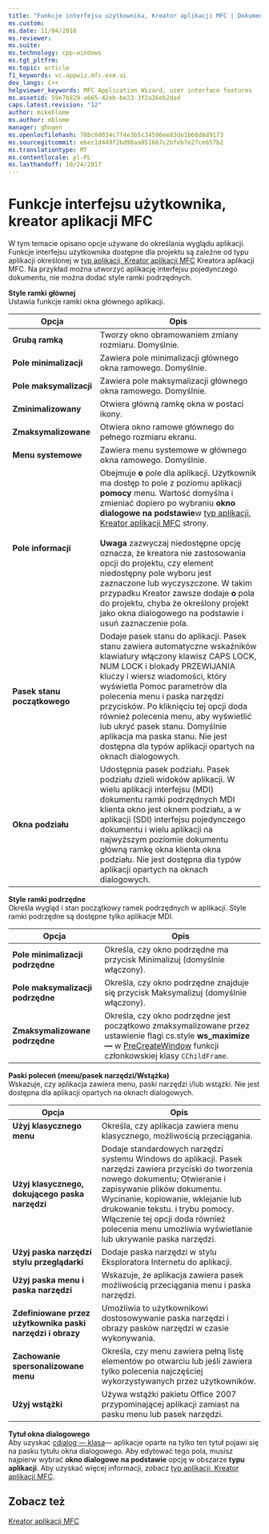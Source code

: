 ```yaml
---
title: "Funkcje interfejsu użytkownika, Kreator aplikacji MFC | Dokumentacja firmy Microsoft"
ms.custom: 
ms.date: 11/04/2016
ms.reviewer: 
ms.suite: 
ms.technology: cpp-windows
ms.tgt_pltfrm: 
ms.topic: article
f1_keywords: vc.appwiz.mfc.exe.ui
dev_langs: C++
helpviewer_keywords: MFC Application Wizard, user interface features
ms.assetid: 59e7b829-a665-42eb-be23-3f2a36eb2dad
caps.latest.revision: "12"
author: mikeblome
ms.author: mblome
manager: ghogen
ms.openlocfilehash: 78bc0d034c7f4e3b5c34596ee83de1b68d8d9173
ms.sourcegitcommit: ebec1d449f2bd98aa851667c2bfeb7e27ce657b2
ms.translationtype: MT
ms.contentlocale: pl-PL
ms.lasthandoff: 10/24/2017
---
```

# <a name="user-interface-features-mfc-application-wizard"></a>Funkcje interfejsu użytkownika, kreator aplikacji MFC
W tym temacie opisano opcje używane do określania wyglądu aplikacji. Funkcje interfejsu użytkownika dostępne dla projektu są zależne od typu aplikacji określonej w [typ aplikacji, Kreator aplikacji MFC](../../mfc/reference/application-type-mfc-application-wizard.md) Kreatora aplikacji MFC. Na przykład można utworzyć aplikację interfejsu pojedynczego dokumentu, nie można dodać style ramki podrzędnych.  
  
 **Style ramki głównej**  
 Ustawia funkcje ramki okna głównego aplikacji.  
  
|Opcja|Opis|  
|------------|-----------------|  
|**Grubą ramką**|Tworzy okno obramowaniem zmiany rozmiaru. Domyślnie.|  
|**Pole minimalizacji**|Zawiera pole minimalizacji głównego okna ramowego. Domyślnie.|  
|**Pole maksymalizacji**|Zawiera pole maksymalizacji głównego okna ramowego. Domyślnie.|  
|**Zminimalizowany**|Otwiera główną ramkę okna w postaci ikony.|  
|**Zmaksymalizowane**|Otwiera okno ramowe głównego do pełnego rozmiaru ekranu.|  
|**Menu systemowe**|Zawiera menu systemowe w głównego okna ramowego. Domyślnie.|  
|**Pole informacji**|Obejmuje **o** pole dla aplikacji. Użytkownik ma dostęp to pole z poziomu aplikacji **pomocy** menu. Wartość domyślna i zmieniać dopiero po wybraniu **okno dialogowe na podstawie**w [typ aplikacji, Kreator aplikacji MFC](../../mfc/reference/application-type-mfc-application-wizard.md) strony.<br /><br /> **Uwaga** zazwyczaj niedostępne opcję oznacza, że kreatora nie zastosowania opcji do projektu, czy element niedostępny pole wyboru jest zaznaczone lub wyczyszczone. W takim przypadku Kreator zawsze dodaje **o** pola do projektu, chyba że określony projekt jako okna dialogowego na podstawie i usuń zaznaczenie pola.|  
|**Pasek stanu początkowego**|Dodaje pasek stanu do aplikacji. Pasek stanu zawiera automatyczne wskaźników klawiatury włączony klawisz CAPS LOCK, NUM LOCK i blokady PRZEWIJANIA kluczy i wiersz wiadomości, który wyświetla Pomoc parametrów dla polecenia menu i paska narzędzi przycisków. Po kliknięciu tej opcji doda również polecenia menu, aby wyświetlić lub ukryć pasek stanu. Domyślnie aplikacja ma paska stanu. Nie jest dostępna dla typów aplikacji opartych na oknach dialogowych.|  
|**Okna podziału**|Udostępnia pasek podziału. Pasek podziału dzieli widoków aplikacji. W wielu aplikacji interfejsu (MDI) dokumentu ramki podrzędnych MDI klienta okno jest oknem podziału, a w aplikacji (SDI) interfejsu pojedynczego dokumentu i wielu aplikacji na najwyższym poziomie dokumentu główną ramkę okna klienta okna podziału. Nie jest dostępna dla typów aplikacji opartych na oknach dialogowych.|  
  
 **Style ramki podrzędne**  
 Określa wygląd i stan początkowy ramek podrzędnych w aplikacji. Style ramki podrzędne są dostępne tylko aplikacje MDI.  
  
|Opcja|Opis|  
|------------|-----------------|  
|**Pole minimalizacji podrzędne**|Określa, czy okno podrzędne ma przycisk Minimalizuj (domyślnie włączony).|  
|**Pole maksymalizacji podrzędne**|Określa, czy okno podrzędne znajduje się przycisk Maksymalizuj (domyślnie włączony).|  
|**Zmaksymalizowane podrzędne**|Określa, czy okno podrzędne jest początkowo zmaksymalizowane przez ustawienie flagi cs.style **ws_maximize —** w [PreCreateWindow](../../mfc/reference/cwnd-class.md#precreatewindow) funkcji członkowskiej klasy `CChildFrame`.|  
  
 **Paski poleceń (menu/pasek narzędzi/Wstążka)**  
 Wskazuje, czy aplikacja zawiera menu, paski narzędzi i/lub wstążki. Nie jest dostępna dla aplikacji opartych na oknach dialogowych.  
  
|Opcja|Opis|  
|------------|-----------------|  
|**Użyj klasycznego menu**|Określa, czy aplikacja zawiera menu klasycznego, możliwością przeciągania.|  
|**Użyj klasycznego, dokującego paska narzędzi**|Dodaje standardowych narzędzi systemu Windows do aplikacji. Pasek narzędzi zawiera przyciski do tworzenia nowego dokumentu; Otwieranie i zapisywanie plików dokumentu. Wycinanie, kopiowanie, wklejanie lub drukowanie tekstu. i trybu pomocy. Włączenie tej opcji doda również polecenia menu umożliwia wyświetlanie lub ukrywanie paska narzędzi.|  
|**Użyj paska narzędzi stylu przeglądarki**|Dodaje paska narzędzi w stylu Eksploratora Internetu do aplikacji.|  
|**Użyj paska menu i paska narzędzi**|Wskazuje, że aplikacja zawiera pasek możliwością przeciągania menu i paska narzędzi.|  
|**Zdefiniowane przez użytkownika paski narzędzi i obrazy**|Umożliwia to użytkownikowi dostosowywanie paska narzędzi i obrazy pasków narzędzi w czasie wykonywania.|  
|**Zachowanie spersonalizowane menu**|Określa, czy menu zawiera pełną listę elementów po otwarciu lub jeśli zawiera tylko polecenia najczęściej wykorzystywanych przez użytkowników.|  
|**Użyj wstążki**|Używa wstążki pakietu Office 2007 przypominającej aplikacji zamiast na pasku menu lub pasek narzędzi.|  
  
 **Tytuł okna dialogowego**  
 Aby uzyskać [cdialog — klasa](../../mfc/reference/cdialog-class.md)— aplikacje oparte na tylko ten tytuł pojawi się na pasku tytułu okna dialogowego. Aby edytować tego pola, musisz najpierw wybrać **okno dialogowe na podstawie** opcję w obszarze **typu aplikacji**. Aby uzyskać więcej informacji, zobacz [typ aplikacji, Kreator aplikacji MFC](../../mfc/reference/application-type-mfc-application-wizard.md).  
  
## <a name="see-also"></a>Zobacz też  
 [Kreator aplikacji MFC](../../mfc/reference/mfc-application-wizard.md)

